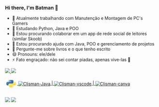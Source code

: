 ### Hi there, I'm Batman 👋

<!--
**cl1sman/cl1sman** is a ✨ _special_ ✨ repository because its `README.md` (this file) appears on your GitHub profile.

Here are some ideas to get you started:

- 🔭 I’m currently working on ...
- 🌱 I’m currently learning ...
- 👯 I’m looking to collaborate on ...
- 🤔 I’m looking for help with ...
- 💬 Ask me about ...
- 📫 How to reach me: ...
- 😄 Pronouns: ...
- ⚡ Fun fact: ...
-->

- 🔭 Atualmente trabalhando com Manutenção e Montagem de PC's Gamers
- 🌱 Estudando Python, Java e POO
- 👯 Estou procurando colaborar em um app de rede social de leitores (similar Skoob)
- 🤔 Estou procurando ajuda com Java, POO e gerenciamento de projetos
- 💬 Pergunte-me sobre livros e o que tenho escrito
- 😄 Pronouns: ele/dele
- ⚡ Fato engraçado: não sei contar piadas, apenas vive-las 🤡

<!--
GitHub Stats: https://github.com/anuraghazra/github-readme-stats
-->
<div>
  <a href="https://github.com/cl1sman">
  <img height="180em" src="https://github-readme-stats.vercel.app/api?username=cl1sman&show_icons=true&theme=dracula&include_all_commits=true&count_private=true"/>
  <img height="180em" src="https://github-readme-stats.vercel.app/api/top-langs/?username=cl1sman&layout=compact&langs_count=7&theme=dracula"/>
</div>
  
 <!--
Imagens das linguagens de programação: https://devicon.dev/
Baixa o svg e usa filho
-->
<div style="display: inline_block"><br>
  <img align="center" alt="Clisman-Python" height="30" width="40" src="https://raw.githubusercontent.com/devicons/devicon/master/icons/python/python-original.svg">
  <img align="center" alt="Clisman-Java" height="30" width="40" src="https://www.vectorlogo.zone/logos/java/java-icon.svg">
  |
  <img align="center" alt="Clisman-vscode" height="30" width="40" src="https://cdn.jsdelivr.net/gh/devicons/devicon/icons/vscode/vscode-original.svg">
  |
  <img align="center" alt="Clisman-canva" height="30" width="40" src="https://cdn.jsdelivr.net/gh/devicons/devicon/icons/canva/canva-original.svg">
  <!--img align="right" alt="Clisman-pic" height="150" style="border-radius:50px;" src="https://media.discordapp.net/attachments/639956127056134178/890373478988013628/Publicacoes_Instagram_1_1.png?width=676&height=676"-->
  <!--img align="center" alt="Clisman-notion" height="30" width="40" -->
</div>

##

<!--
Redes Sociais
Badges for GitHub
Links: 
* https://dev.to/envoy_/150-badges-for-github-pnk
* https://shields.io/
-->
  
<div>
<!--  
  <a href="https://www.youtube.com/" target="_blank"><img src="https://img.shields.io/badge/YouTube-FF0000?style=for-the-badge&logo=youtube&logoColor=white" target="_blank"></a>
-->
<!--  <a href="https://discord.gg/" target="_blank"><img src="https://img.shields.io/badge/Discord-7289DA?style=for-the-badge&logo=discord&logoColor=white" target="_blank"></a>  -->
  <a href = "mailto:contatomatheusclisman@gmail.com"><img src="https://img.shields.io/badge/Gmail-D14836?style=for-the-badge&logo=gmail&logoColor=white" target="_blank"></a>
  <a href="www.linkedin.com/in/clismanmariano
" target="_blank"><img src="https://img.shields.io/badge/-LinkedIn-%230077B5?style=for-the-badge&logo=linkedin&logoColor=white" target="_blank"></a>
<!--   <a href="https://t.me/" target="_blank"><img src="https://img.shields.io/badge/Telegram-2CA5E0?style=for-the-badge&logo=telegram&logoColor=white" target="_blank"></a> -->
</div>
  
 <!-- Github workflow; github action
-->

  
  <!-- Video: Como personalizar o seu perfil no Github (Readme):https://youtu.be/TsaLQAetPLU

links:
Links mencionados no vídeo:
Repositório do roteiro desse vídeo: https://github.com/rafaballerini/Perf...
Repositório do meu perfil - https://github.com/rafaballerini/rafa...
Guia de markdown - https://docs.pipz.com/central-de-ajud...
Site de emojis - https://emojipedia.org/search/?q=bag
Repositório do Github Stats - https://github.com/anuraghazra/github...
Site de Badges 1 - https://dev.to/envoy_/150-badges-for-...
Fazedor de gifs - https://picrew.me/image_maker/338224
Passo a passo de como adicionar a cobrinha de commit - https://www.instagram.com/p/CPjUBhXDNEE/
-->


 <!-- Cobrinha -->

<!-- ![Snake animation](https://github.com/rafaballerini/rafaballerini/blob/output/github-contribution-grid-snake.svg) -->
